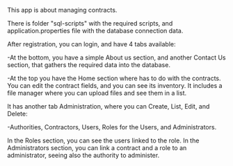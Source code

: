 This app is about managing contracts.

There is folder "sql-scripts" with the required scripts, and application.properties file
with the database connection data.

After registration, you can login, and have 4 tabs available:

-At the bottom, you have a simple About us section, and another Contact Us section,
that gathers the required data into the database.

-At the top you have the Home section where has to do with the contracts.
You can edit the contract fields, and you can see its inventory.
It includes a file manager where you can upload files and see them in a list.

It has another tab Administration, where you can Create, List, Edit, and Delete:

-Authorities, Contractors, Users, Roles for the Users, and Administrators.

In the Roles section, you can see the users linked to the role.
In the Administrators section, you can link a contract and a role to an administrator,
seeing also the authority to administer.


